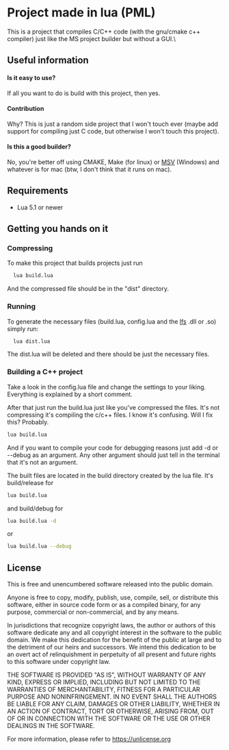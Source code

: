 
# Project made in lua (PML)

This is a project that compiles C/C++ code (with the gnu/cmake c++ compiler) just like the MS project builder but without a GUI.\


## Useful information

#### Is it easy to use?

 If all you want to do is build with this project, then yes.

#### Contribution

Why? This is just a random side project that I won't touch ever (maybe add support for compiling just C code, but otherwise I won't touch this project).

#### Is this a good builder?

No, you're better off using CMAKE, Make (for linux) or [MSV](https://visualstudio.microsoft.com/) (Windows) and whatever is for mac (btw, I don't think that it runs on mac).
## Requirements

- Lua 5.1 or newer
## Getting you hands on it

### Compressing

To make this project that builds projects just run

```bash
  lua build.lua
```

And the compressed file should be in the "dist" directory.

### Running

To generate the necessary files (build.lua, config.lua and the [lfs](https://github.com/lunarmodules/luafilesystem) .dll or .so) simply run:

```bash
  lua dist.lua
```

The dist.lua will be deleted and there should be just the necessary files.

### Building a C++ project

Take a look in the config.lua file and change the settings to your liking.\
Everything is explained by a short comment.

After that just run the build.lua just like you've compressed the files. It's not compressing it's compiling the c/c++ files. I know it's confusing. Will I fix this? Probably.

```bash
lua build.lua
```

And if you want to compile your code for debugging reasons just add -d or --debug as an argument. Any other argument should just tell in the terminal that it's not an argument.

The built files are located in the build directory created by the lua file. It's build/release for
```bash
lua build.lua
```
and build/debug for
```bash
lua build.lua -d
```
or
```bash
lua build.lua --debug
```
## License

This is free and unencumbered software released into the public domain.

Anyone is free to copy, modify, publish, use, compile, sell, or
distribute this software, either in source code form or as a compiled
binary, for any purpose, commercial or non-commercial, and by any
means.

In jurisdictions that recognize copyright laws, the author or authors
of this software dedicate any and all copyright interest in the
software to the public domain. We make this dedication for the benefit
of the public at large and to the detriment of our heirs and
successors. We intend this dedication to be an overt act of
relinquishment in perpetuity of all present and future rights to this
software under copyright law.

THE SOFTWARE IS PROVIDED "AS IS", WITHOUT WARRANTY OF ANY KIND,
EXPRESS OR IMPLIED, INCLUDING BUT NOT LIMITED TO THE WARRANTIES OF
MERCHANTABILITY, FITNESS FOR A PARTICULAR PURPOSE AND NONINFRINGEMENT.
IN NO EVENT SHALL THE AUTHORS BE LIABLE FOR ANY CLAIM, DAMAGES OR
OTHER LIABILITY, WHETHER IN AN ACTION OF CONTRACT, TORT OR OTHERWISE,
ARISING FROM, OUT OF OR IN CONNECTION WITH THE SOFTWARE OR THE USE OR
OTHER DEALINGS IN THE SOFTWARE.

For more information, please refer to <https://unlicense.org>
